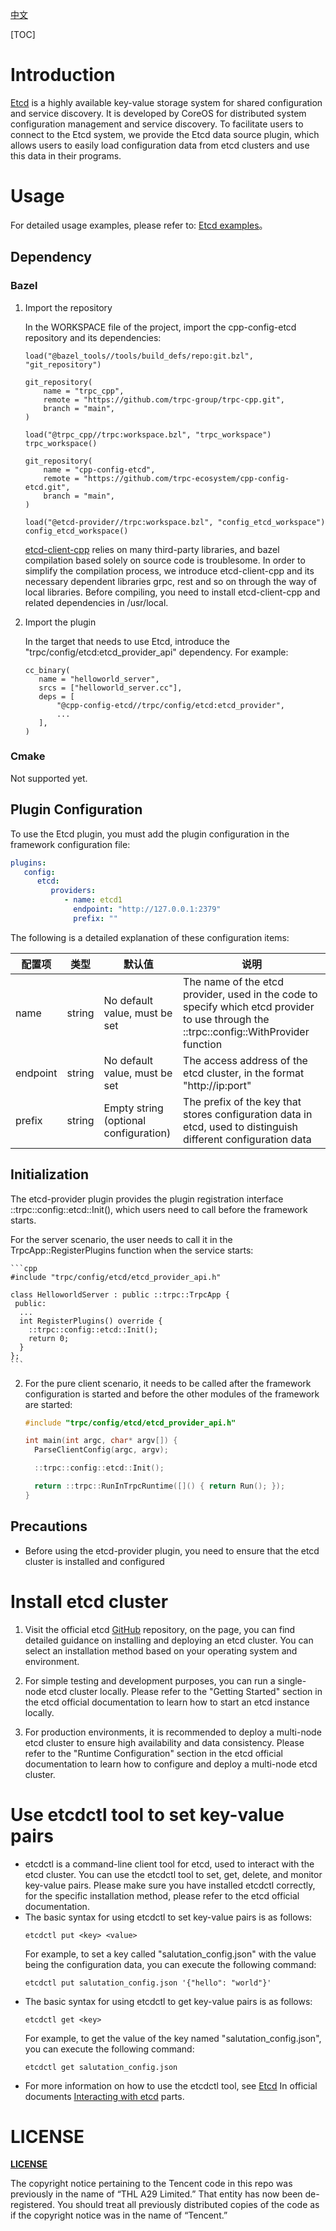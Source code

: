 [中文](./README.zh_CN.md)

[TOC]

# Introduction

[Etcd](https://etcd.io/)  is a highly available key-value storage system for shared configuration and service discovery. It is developed by CoreOS for distributed system configuration management and service discovery. To facilitate users to connect to the Etcd system, we provide the Etcd data source plugin, which allows users to easily load configuration data from etcd clusters and use this data in their programs.

# Usage

For detailed usage examples, please refer to: [Etcd examples](./examples/)。

## Dependency

### Bazel

1. Import the repository

   In the WORKSPACE file of the project, import the cpp-config-etcd repository and its dependencies:
    ```
    load("@bazel_tools//tools/build_defs/repo:git.bzl", "git_repository")

    git_repository(
        name = "trpc_cpp",
        remote = "https://github.com/trpc-group/trpc-cpp.git",
        branch = "main",
    )
   
    load("@trpc_cpp//trpc:workspace.bzl", "trpc_workspace")
    trpc_workspace()
    
    git_repository(
        name = "cpp-config-etcd",
        remote = "https://github.com/trpc-ecosystem/cpp-config-etcd.git",
        branch = "main",
    )
   
   load("@etcd-provider//trpc:workspace.bzl", "config_etcd_workspace")
   config_etcd_workspace()
    ```

   [etcd-client-cpp](https://github.com/etcd-cpp-apiv3/etcd-cpp-apiv3) relies on many third-party libraries, and bazel compilation based solely on source code is troublesome. In order to simplify the compilation process, we introduce etcd-client-cpp and its necessary dependent libraries grpc, rest and so on through the way of local libraries. Before compiling, you need to install etcd-client-cpp and related dependencies in /usr/local.

2. Import the plugin

   In the target that needs to use Etcd, introduce the "trpc/config/etcd:etcd_provider_api" dependency. For example:
    ```
   cc_binary(
       name = "helloworld_server",
       srcs = ["helloworld_server.cc"],
       deps = [
           "@cpp-config-etcd//trpc/config/etcd:etcd_provider",
           ...
       ],
   )
    ```

### Cmake

Not supported yet.

## Plugin Configuration

To use the Etcd plugin, you must add the plugin configuration in the framework configuration file:
```yaml
plugins:
   config:
      etcd:
         providers:
            - name: etcd1
              endpoint: "http://127.0.0.1:2379"
              prefix: ""
```

The following is a detailed explanation of these configuration items:

| 配置项   | 类型   | 默认值               | 说明                                                         |
| -------- | ------ | -------------------- | ------------------------------------------------------------ |
| name     | string | No default value, must be set   | The name of the etcd provider, used in the code to specify which etcd provider to use through the ::trpc::config::WithProvider function |
| endpoint | string | No default value, must be set   | The access address of the etcd cluster, in the format "http://ip:port"                |
| prefix   | string | Empty string (optional configuration) | The prefix of the key that stores configuration data in etcd, used to distinguish different configuration data       |

## Initialization

The etcd-provider plugin provides the plugin registration interface ::trpc::config::etcd::Init(), which users need to call before the framework starts.

For the server scenario, the user needs to call it in the TrpcApp::RegisterPlugins function when the service starts:

    ```cpp
    #include "trpc/config/etcd/etcd_provider_api.h"
    
    class HelloworldServer : public ::trpc::TrpcApp {
     public:
      ...
      int RegisterPlugins() override {
        ::trpc::config::etcd::Init();
        return 0;
      }
    };
    ```

2. For the pure client scenario, it needs to be called after the framework configuration is started and before the other modules of the framework are started:

    ```cpp
    #include "trpc/config/etcd/etcd_provider_api.h"

    int main(int argc, char* argv[]) {
      ParseClientConfig(argc, argv);

      ::trpc::config::etcd::Init();

      return ::trpc::RunInTrpcRuntime([]() { return Run(); });
    }
    ```

## Precautions

* Before using the etcd-provider plugin, you need to ensure that the etcd cluster is installed and configured

# Install etcd cluster
1. Visit the official etcd [GitHub](https://github.com/etcd-io/etcd) repository, on the page, you can find detailed guidance on installing and deploying an etcd cluster. You can select an installation method based on your operating system and environment.

2. For simple testing and development purposes, you can run a single-node etcd cluster locally. Please refer to the "Getting Started" section in the etcd official documentation to learn how to start an etcd instance locally.

3. For production environments, it is recommended to deploy a multi-node etcd cluster to ensure high availability and data consistency. Please refer to the "Runtime Configuration" section in the etcd official documentation to learn how to configure and deploy a multi-node etcd cluster.

# Use etcdctl tool to set key-value pairs

* etcdctl is a command-line client tool for etcd, used to interact with the etcd cluster. You can use the etcdctl tool to set, get, delete, and monitor key-value pairs. Please make sure you have installed etcdctl correctly, for the specific installation method, please refer to the etcd official documentation.
* The basic syntax for using etcdctl to set key-value pairs is as follows:
    ```shell
    etcdctl put <key> <value>
    ```
  For example, to set a key called "salutation_config.json" with the value being the configuration data, you can execute the following command:
    ```shell
    etcdctl put salutation_config.json '{"hello": "world"}'
    ```
* The basic syntax for using etcdctl to get key-value pairs is as follows:
    ```shell
    etcdctl get <key>
    ```
  For example, to get the value of the key named "salutation_config.json", you can execute the following command:
    ```shell
    etcdctl get salutation_config.json
    ```
* For more information on how to use the etcdctl tool, see [Etcd](https://etcd.io/docs/) In official documents [Interacting with etcd](https://etcd.io/docs/v3.5/dev-guide/interacting_v3/) parts.

# LICENSE

**[LICENSE](LICENSE)**

The copyright notice pertaining to the Tencent code in this repo was previously in the name of “THL A29 Limited.”  That entity has now been de-registered.  You should treat all previously distributed copies of the code as if the copyright notice was in the name of “Tencent.”
